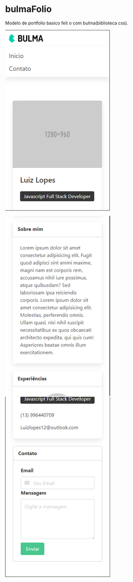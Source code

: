 # bulmaFolio
 Modelo de portfolio basico feit o com bulma(biblioteca css).
 
![](https://github.com/luizlopes12/bulmaFolio/blob/main/Screenshot_1.png)


![](https://github.com/luizlopes12/bulmaFolio/blob/main/Screenshot_2.png)
![](https://github.com/luizlopes12/bulmaFolio/blob/main/Screenshot_3.png)

